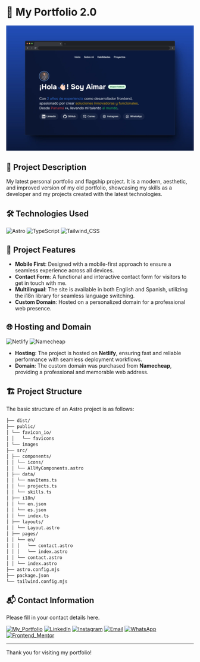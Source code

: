 # 💼 My Portfolio 2.0

![mockup-browser](public/images/projects/aimarbusta.dev-mockup-2.0.webp)

## 📖 Project Description
My latest personal portfolio and flagship project. It is a modern, aesthetic, and improved version of my old portfolio, showcasing my skills as a developer and my projects created with the latest technologies.

## 🛠️ Technologies Used
![Astro](https://img.shields.io/badge/Astro-0C1222?style=for-the-badge&logo=astro&logoColor=FDFDFE) 
![TypeScript](https://img.shields.io/badge/TypeScript-007ACC?style=for-the-badge&logo=typescript&logoColor=white)
![Tailwind_CSS](https://img.shields.io/badge/Tailwind_CSS-38B2AC?style=for-the-badge&logo=tailwind-css&logoColor=white)


## 🎨 Project Features
- **Mobile First**: Designed with a mobile-first approach to ensure a seamless experience across all devices.
- **Contact Form**: A functional and interactive contact form for visitors to get in touch with me.
- **Multilingual**: The site is available in both English and Spanish, utilizing the i18n library for seamless language switching.
- **Custom Domain**: Hosted on a personalized domain for a professional web presence.

## 🌐 Hosting and Domain

![Netlify](https://img.shields.io/badge/Netlify-00C7B7?style=for-the-badge&logo=netlify&logoColor=white)
![Namecheap](https://img.shields.io/badge/Namecheap-DE3723?style=for-the-badge&logo=namecheap&logoColor=white)

- **Hosting**: The project is hosted on **Netlify**, ensuring fast and reliable performance with seamless deployment workflows.
- **Domain**: The custom domain was purchased from **Namecheap**, providing a professional and memorable web address.

## 🏗️ Project Structure
The basic structure of an Astro project is as follows:

```text
├── dist/
├── public/
│ └── favicon_io/
│ │   └── favicons
│ └── images
├── src/
│ ├── components/
│ │ └── icons/
│ │ └── AllMyComponents.astro
│ ├── data/
│ │ └── navItems.ts
│ │ └── projects.ts
│ │ └── skills.ts
│ ├── i18n/
│ │ └── en.json
│ │ └── es.json
│ │ └── index.ts
│ ├── layouts/
│ │ └── Layout.astro
│ ├── pages/
│ │ └── en/
│ │ │   └── contact.astro
│ │ │   └── index.astro
│ │ └── contact.astro
│ │ └── index.astro
├── astro.config.mjs
├── package.json
└── tailwind.config.mjs
```

## 📬 Contact Information
Please fill in your contact details here.

[![My_Portfolio](https://img.shields.io/badge/my_portfolio-000?style=for-the-badge&logo=ko-fi&logoColor=white)](https://aimarbusta.netlify.app/)
[![LinkedIn](https://img.shields.io/badge/linkedin-0A66C2?style=for-the-badge&logo=linkedin&logoColor=white)](https://www.linkedin.com/in/aimarbustamante/)
[![Instagram](https://img.shields.io/badge/Instagram-E4405F?style=for-the-badge&logo=instagram&logoColor=white)](https://www.instagram.com/aimarbusta.dev/) 
[![Email](https://img.shields.io/badge/Microsoft_Outlook-0078D4?style=for-the-badge&logo=microsoft-outlook&logoColor=white)](mailto:aimarbustamante379@hotmail.com) 
[![WhatsApp](https://img.shields.io/badge/WhatsApp-25D366?style=for-the-badge&logo=whatsapp&logoColor=white)](https://wa.me/65167602) 
[![Frontend_Mentor](https://img.shields.io/badge/Frontend_Mentor-3F54A3?style=for-the-badge&logo=frontendmentor&logoColor=white)](https://www.frontendmentor.io/profile/AimarBustamante) 

---

Thank you for visiting my portfolio!
